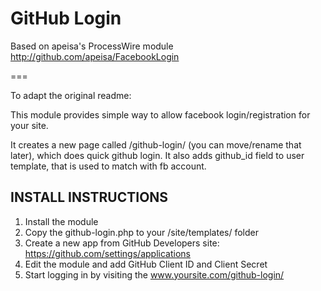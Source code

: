 # GitHub Login

Based on apeisa's ProcessWire module http://github.com/apeisa/FacebookLogin

===

To adapt the original readme:

This module provides simple way to allow facebook login/registration for your site.

It creates a new page called /github-login/ (you can move/rename that later),
which does quick github login. It also adds github_id field to user template,
that is used to match with fb account.

## INSTALL INSTRUCTIONS

1. Install the module
2. Copy the github-login.php to your /site/templates/ folder
3. Create a new app from GitHub Developers site: https://github.com/settings/applications
4. Edit the module and add GitHub Client ID and Client Secret
5. Start logging in by visiting the www.yoursite.com/github-login/
